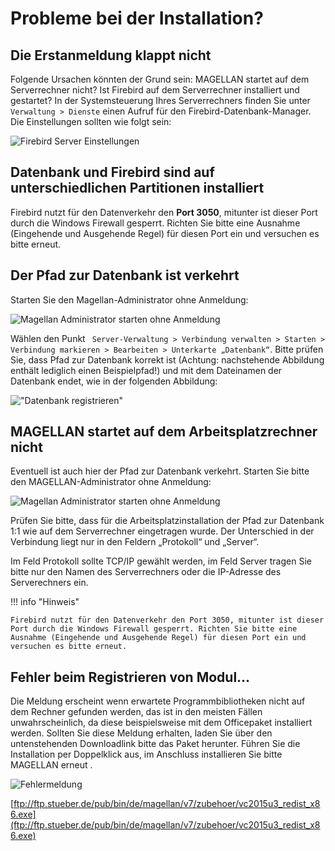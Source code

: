 # Probleme bei der Installation?

## Die Erstanmeldung klappt nicht

Folgende Ursachen könnten der Grund sein: MAGELLAN startet auf dem Serverrechner nicht? Ist Firebird auf dem Serverrechner installiert und gestartet? In der Systemsteuerung Ihres Serverrechners finden Sie unter `Verwaltung > Dienste` einen Aufruf für den Firebird-Datenbank-Manager. Die Einstellungen sollten wie folgt sein:

![Firebird Server Einstellungen](/assets/images/fb-control.png)
 
## Datenbank und Firebird sind auf unterschiedlichen Partitionen installiert

Firebird nutzt für den Datenverkehr den **Port 3050**, mitunter ist dieser Port durch die Windows Firewall gesperrt. Richten Sie bitte eine Ausnahme (Eingehende und Ausgehende Regel) für diesen Port ein und versuchen es bitte erneut. 

## Der Pfad zur Datenbank ist verkehrt

 Starten Sie den Magellan-Administrator ohne Anmeldung: 

![Magellan Administrator starten ohne Anmeldung](/assets/images/admin-ohne-anmeldung.png)

Wählen den Punkt ` Server-Verwaltung > Verbindung verwalten > Starten > Verbindung markieren > Bearbeiten > Unterkarte „Datenbank“`. Bitte prüfen Sie, dass Pfad zur Datenbank korrekt ist (Achtung: nachstehende Abbildung enthält lediglich einen Beispielpfad!) und mit dem Dateinamen der Datenbank endet, wie in der folgenden Abbildung:

!["Datenbank registrieren"](/assets/images/admin-connection-dialog.png )
 
## MAGELLAN startet auf dem Arbeitsplatzrechner nicht

Eventuell ist auch hier der Pfad zur Datenbank verkehrt. Starten Sie bitte den MAGELLAN-Administrator ohne Anmeldung:

![Magellan Administrator starten ohne Anmeldung](/assets/images/admin-ohne-anmeldung.png)

Prüfen Sie bitte, dass für die Arbeitsplatzinstallation der Pfad zur Datenbank 1:1 wie auf dem Serverrechner eingetragen wurde. Der Unterschied in der Verbindung liegt nur in den Feldern „Protokoll“ und „Server“.

Im Feld Protokoll sollte TCP/IP gewählt werden, im Feld Server tragen Sie bitte nur den Namen des Serverrechners oder die IP-Adresse des Serverechners ein.

!!! info "Hinweis"

    Firebird nutzt für den Datenverkehr den Port 3050, mitunter ist dieser Port durch die Windows Firewall gesperrt. Richten Sie bitte eine Ausnahme (Eingehende und Ausgehende Regel) für diesen Port ein und versuchen es bitte erneut.

## Fehler beim Registrieren von Modul...

Die Meldung erscheint wenn erwartete Programmbibliotheken nicht auf dem Rechner gefunden werden, das ist in den meisten Fällen unwahrscheinlich, da diese beispielsweise mit dem Officepaket installiert werden. Sollten Sie diese Meldung erhalten, laden Sie über den untenstehenden Downloadlink bitte das Paket herunter. 
Führen Sie die Installation per Doppelklick aus, im Anschluss installieren Sie bitte MAGELLAN erneut .

![Fehlermeldung](/assets/images/fehler_cr.png)

[ftp://ftp.stueber.de/pub/bin/de/magellan/v7/zubehoer/vc2015u3_redist_x86.exe](ftp://ftp.stueber.de/pub/bin/de/magellan/v7/zubehoer/vc2015u3_redist_x86.exe)
